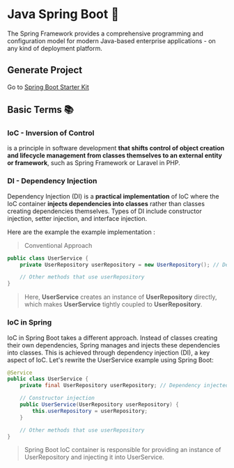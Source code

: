 # Java Spring Boot 🍃

The Spring Framework provides a comprehensive programming and configuration model for modern Java-based enterprise applications - on any kind of deployment platform.


## Generate Project

Go to [Spring Boot Starter Kit](https://start.spring.io/)





## Basic Terms 📚

### IoC - Inversion of Control

is a principle in software development **that shifts control of object creation and lifecycle management from classes themselves to an external entity or framework**, such as Spring Framework or Laravel in PHP.

### DI - Dependency Injection

Dependency Injection (DI) is a **practical implementation** of IoC where the IoC container **injects dependencies into classes** rather than classes creating dependencies themselves. Types of DI include constructor injection, setter injection, and interface injection.

Here are the example the example implementation :

> Conventional Approach

```java
public class UserService {
    private UserRepository userRepository = new UserRepository(); // Dependency created directly

    // Other methods that use userRepository
}
```

> Here, **UserService** creates an instance of **UserRepository** directly, which makes **UserService** tightly coupled to **UserRepository**.

### IoC in Spring

IoC in Spring Boot takes a different approach. Instead of classes creating their own dependencies, Spring manages and injects these dependencies into classes. This is achieved through dependency injection (DI), a key aspect of IoC. Let's rewrite the UserService example using Spring Boot:

```java
@Service
public class UserService {
    private final UserRepository userRepository; // Dependency injected

    // Constructor injection
    public UserService(UserRepository userRepository) {
        this.userRepository = userRepository;
    }

    // Other methods that use userRepository
}

```

> Spring Boot IoC container is responsible for providing an instance of UserRepository and injecting it into UserService.
